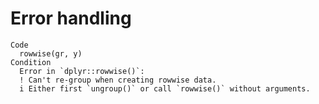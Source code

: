 # Error handling

    Code
      rowwise(gr, y)
    Condition
      Error in `dplyr::rowwise()`:
      ! Can't re-group when creating rowwise data.
      i Either first `ungroup()` or call `rowwise()` without arguments.

